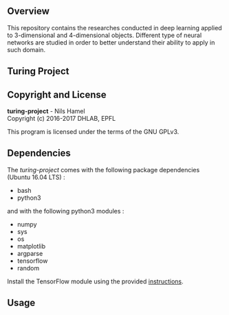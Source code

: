## Overview

This repository contains the researches conducted in deep learning applied to 3-dimensional and 4-dimensional objects. Different type of neural networks are studied in order to better understand their ability to apply in such domain.

## Turing Project

## Copyright and License

**turing-project** - Nils Hamel <br >
Copyright (c) 2016-2017 DHLAB, EPFL

This program is licensed under the terms of the GNU GPLv3.

## Dependencies

The _turing-project_ comes with the following package dependencies (Ubuntu 16.04 LTS) :

* bash
* python3

and with the following python3 modules :

* numpy
* sys
* os
* matplotlib
* argparse
* tensorflow
* random

Install the TensorFlow module using the provided [instructions](https://www.tensorflow.org/install/).

## Usage
